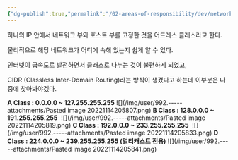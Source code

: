 ```yaml
---
{"dg-publish":true,"permalink":"/02-areas-of-responsibility/dev/network-and-infrastructure/address-class/","tags":["dev","network"],"noteIcon":""}
---
```


하나의 IP 안에서 네트워크 부와 호스트 부를 고정한 것을 어드레스 클래스라고 한다.

물리적으로 해당 네트워크가 어디에 속해 있는지 쉽게 알 수 있다.

인터넷이 급속도로 발전하면서 클래스로 나누는 것이 불편하게 되었고, 

CIDR (Classless Inter-Domain Routing)라는 방식이 생겼다고 하는데 이부분은 나중에 찾아봐야겠다.

**A Class : 0.0.0.0 ~ 127.255.255.255**
![](/img/user/992.-----attachments/Pasted image 20221114205807.png)
**B Class : 128.0.0.0 ~ 191.255.255.255** 
![](/img/user/992.-----attachments/Pasted image 20221114205819.png)
**C Class : 192.0.0.0 ~ 233.255.255.255** 
![](/img/user/992.-----attachments/Pasted image 20221114205833.png)
**D Class : 224.0.0.0 ~ 239.255.255.255 (멀티캐스트 전용)**
![](/img/user/992.-----attachments/Pasted image 20221114205841.png)